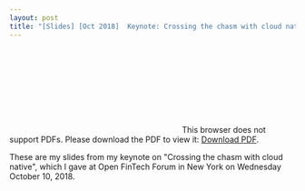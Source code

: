 ```yaml
---
layout: post
title: "[Slides] [Oct 2018]  Keynote: Crossing the chasm with cloud native"
---
```


<object data="http://www.oicheryl.com/resources/2018-10-10-crossing-the-chasm.pdf" type="application/pdf" width="700px" height="700px">
    <embed src="http://www.oicheryl.com/resources/2018-10-10-crossing-the-chasm.pdf">
        This browser does not support PDFs. Please download the PDF to view it: <a href="http://www.oicheryl.com/resources/2018-10-10-crossing-the-chasm.pdf">Download PDF</a>.
    </embed>
</object>

These are my slides from my keynote on "Crossing the chasm with cloud native", which I gave at Open FinTech Forum in New York on Wednesday October 10, 2018.
